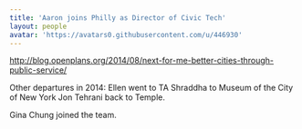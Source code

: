 ```yaml
---
title: 'Aaron joins Philly as Director of Civic Tech'
layout: people
avatar: 'https://avatars0.githubusercontent.com/u/446930'
---
```


http://blog.openplans.org/2014/08/next-for-me-better-cities-through-public-service/

Other departures in 2014: 
Ellen went to TA
Shraddha to Museum of the City of New York
Jon Tehrani back to Temple.

Gina Chung joined the team.